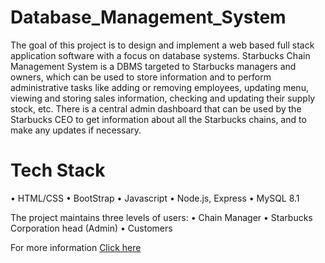 # Database_Management_System
The goal of this project is to design and implement a web based full stack application software with a focus on database systems. Starbucks Chain Management System is a DBMS targeted to Starbucks managers and owners, which can be used to store information and to perform administrative tasks like adding or removing employees, updating menu, viewing and storing sales information, checking and updating their supply stock, etc. There is a central admin dashboard that can be used by the Starbucks CEO to get information about all the Starbucks chains, and to make any updates if necessary. 

# Tech Stack
• HTML/CSS
• BootStrap
• Javascript
• Node.js, Express
• MySQL 8.1

The project maintains three levels of users: 
• Chain Manager
• Starbucks Corporation head (Admin) 
• Customers

For more information [Click here](https://github.com/nilson01/Database_Management_System/blob/main/Project%20Report.pdf)
